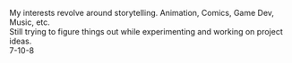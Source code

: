 My interests revolve around storytelling. Animation, Comics, Game Dev, Music, etc.
</br>Still trying to figure things out while experimenting and working on project ideas.
</br>7-10-8
